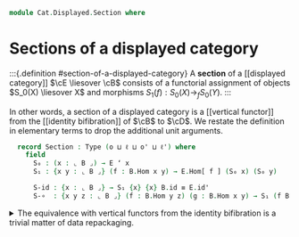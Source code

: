 <!--
```agda
open import Cat.Displayed.Instances.Identity
open import Cat.Displayed.Functor
open import Cat.Displayed.Base
open import Cat.Prelude
```
-->

```agda
module Cat.Displayed.Section where
```

# Sections of a displayed category

<!--
```agda
module _ {o ℓ o' ℓ'} {B : Precategory o ℓ} (E : Displayed B o' ℓ') where
  private
    module B = Precategory B
    module E = Displayed E
```
-->

:::{.definition #section-of-a-displayed-category}
A **section** of a [[displayed category]] $\cE \liesover \cB$ consists
of a functorial assignment of objects $S_0(X) \liesover X$ and morphisms
$S_1(f) : S_0(X) \to_f S_0(Y)$.
:::

In other words, a section of a displayed category is a [[vertical
functor]] from the [[identity bifibration]] of $\cB$ to $\cD$. We
restate the definition in elementary terms to drop the additional unit
arguments.

```agda
  record Section : Type (o ⊔ ℓ ⊔ o' ⊔ ℓ') where
    field
      S₀ : (x : ⌞ B ⌟) → E ʻ x
      S₁ : {x y : ⌞ B ⌟} (f : B.Hom x y) → E.Hom[ f ] (S₀ x) (S₀ y)

      S-id : {x : ⌞ B ⌟} → S₁ {x} {x} B.id ≡ E.id'
      S-∘  : {x y z : ⌞ B ⌟} (f : B.Hom y z) (g : B.Hom x y) → S₁ (f B.∘ g) ≡ S₁ f E.∘' S₁ g
```

<details>
<summary>The equivalence with vertical functors from the identity
bifibration is a trivial matter of data repackaging.</summary>

```agda
  open Section
  open Displayed-functor

  unquoteDecl Section-path = declare-record-path Section-path (quote Section)

  section→vertical-functor : Section → Vertical-functor (IdD B) E
  section→vertical-functor s .F₀' _ = s .S₀ _
  section→vertical-functor s .F₁' _ = s .S₁ _
  section→vertical-functor s .F-id' = s .S-id
  section→vertical-functor s .F-∘' = s .S-∘ _ _

  section≃vertical-functor : Section ≃ Vertical-functor (IdD B) E
  section≃vertical-functor .fst = section→vertical-functor
  section≃vertical-functor .snd = is-iso→is-equiv is where
    is : is-iso section→vertical-functor
    is .is-iso.from f .S₀ _ = f .F₀' _
    is .is-iso.from f .S₁ _ = f .F₁' _
    is .is-iso.from f .S-id = f .F-id'
    is .is-iso.from f .S-∘ _ _ = f .F-∘'
    is .is-iso.rinv f = Displayed-functor-pathp refl (λ _ → refl) λ _ → refl
    is .is-iso.linv s = Section-path refl refl
```
</details>
